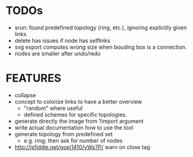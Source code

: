 # TODOs
* srun: found predefined topology (ring, etc.), ignoring explictily given links
* delete has issues if node has selflinks
* svg export computes wrong size when bouding box is a connection.
* nodes are smaller after undo/redo

# FEATURES
* collapse
* concept to colorize links to have a better overview
  * "random" where useful 
  * defined schemes for specific topologies.
* generate directly the image from ?import argument
* write actual documentation how to use the tool
* generate topology from predefined set
  * e.g. ring; then ask for number of nodes
* http://jsfiddle.net/gopi1410/yWs7P/ warn on close tag